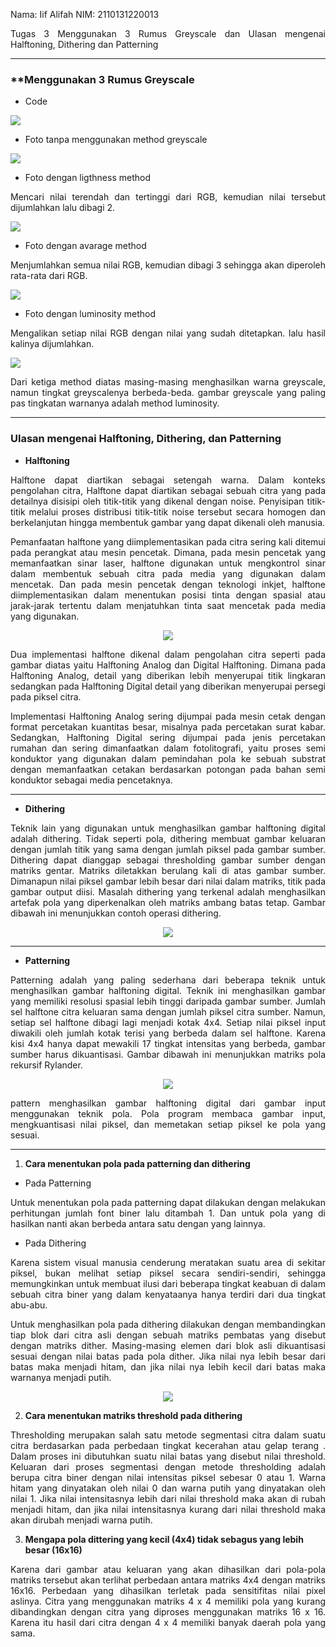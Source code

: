 Nama: Iif Alifah
NIM: 2110131220013

<p align="justify">
Tugas 3 Menggunakan 3 Rumus Greyscale dan Ulasan mengenai Halftoning, Dithering dan Patterning</p>

---

### **Menggunakan 3 Rumus Greyscale

* Code

<p justify="center"><img src="img/foto5.PNG"></p>

* Foto tanpa menggunakan method greyscale

<p justify="center"><img src="img/foto1.PNG"></p>

* Foto dengan ligthness method

<p align="justify">
Mencari nilai terendah dan tertinggi dari RGB, kemudian nilai tersebut dijumlahkan lalu dibagi 2.</p>

<p justify="center"><img src="img/foto2.PNG"></p>

* Foto dengan avarage method
<p align="justify">
Menjumlahkan semua nilai RGB, kemudian dibagi 3 sehingga akan diperoleh rata-rata dari RGB.</p>

<p justify="center"><img src="img/foto3.PNG"></p>

* Foto dengan luminosity method

<p align="justify">
Mengalikan setiap nilai RGB dengan nilai yang sudah ditetapkan. lalu hasil kalinya dijumlahkan.

<p justify="center"><img src="img/foto4.PNG"></p>

<p align="justify">
Dari ketiga method diatas masing-masing menghasilkan warna greyscale, namun tingkat greyscalenya berbeda-beda. gambar greyscale yang paling pas tingkatan warnanya adalah method luminosity.

---

### Ulasan mengenai Halftoning, Dithering, dan Patterning

* **Halftoning**
<p align="justify">
Halftone dapat diartikan sebagai setengah warna. Dalam konteks
pengolahan citra, Halftone dapat diartikan sebagai sebuah citra yang pada detailnya disisipi oleh titik-titik yang dikenal dengan noise. Penyisipan titik-titik melalui proses distribusi titik-titik noise tersebut secara homogen dan berkelanjutan hingga membentuk gambar yang dapat dikenali oleh manusia.</p>

<p align="justify">
Pemanfaatan halftone yang diimplementasikan pada citra sering kali ditemui pada perangkat atau mesin pencetak. Dimana, pada mesin pencetak yang memanfaatkan sinar laser, halftone digunakan untuk mengkontrol sinar dalam membentuk sebuah citra pada media yang digunakan dalam mencetak. Dan pada mesin pencetak dengan teknologi inkjet, halftone diimplementasikan dalam menentukan posisi tinta dengan spasial atau jarak-jarak tertentu dalam menjatuhkan tinta saat mencetak pada media yang digunakan. </p>

<p align="center"><img src="img/foto6.PNG"></p>

<p align="justify">
Dua implementasi halftone dikenal dalam pengolahan citra seperti pada
gambar diatas yaitu Halftoning Analog dan Digital Halftoning. Dimana pada
Halftoning Analog, detail yang diberikan lebih menyerupai titik lingkaran
sedangkan pada Halftoning Digital detail yang diberikan menyerupai persegi pada
piksel citra.</p>

<p align="justify">
Implementasi Halftoning Analog sering dijumpai pada mesin cetak dengan format percetakan kuantitas besar, misalnya pada percetakan surat kabar. Sedangkan, Halftoning Digital sering dijumpai pada jenis percetakan rumahan dan sering dimanfaatkan dalam fotolitografi, yaitu proses semi konduktor yang digunakan dalam pemindahan pola ke sebuah substrat dengan memanfaatkan cetakan berdasarkan potongan pada bahan semi konduktor sebagai media pencetaknya.</p>

---

* **Dithering**

<p align="justify">
Teknik lain yang digunakan untuk menghasilkan gambar halftoning digital adalah dithering. Tidak seperti pola, dithering membuat gambar keluaran dengan jumlah titik yang sama dengan jumlah piksel pada gambar sumber. Dithering dapat dianggap sebagai thresholding gambar sumber dengan matriks gentar. Matriks diletakkan berulang kali di atas gambar sumber. Dimanapun nilai piksel gambar lebih besar dari nilai dalam matriks, titik pada gambar output diisi. Masalah dithering yang terkenal adalah menghasilkan artefak pola yang diperkenalkan oleh matriks ambang batas tetap. Gambar dibawah
ini menunjukkan contoh operasi dithering.</p>

<p align="center"><img src="img/dither.PNG">

---


* **Patterning**

<p align="justify">
Patterning adalah yang paling sederhana dari beberapa teknik untuk menghasilkan gambar halftoning digital. Teknik ini menghasilkan gambar yang memiliki resolusi spasial lebih tinggi daripada gambar sumber. Jumlah sel halftone citra keluaran sama dengan jumlah piksel citra sumber. Namun, setiap sel halftone dibagi lagi menjadi kotak 4x4. Setiap nilai piksel input diwakili oleh jumlah kotak terisi yang berbeda dalam sel halftone. Karena kisi 4x4 hanya dapat mewakili 17 tingkat intensitas yang berbeda, gambar sumber harus dikuantisasi. Gambar dibawah ini menunjukkan matriks pola rekursif Rylander.</p>

<p align="center"><img src="img/pattern.PNG">

<p align="justify">
pattern menghasilkan gambar halftoning digital dari gambar input menggunakan teknik pola. Pola program membaca gambar input, mengkuantisasi nilai piksel, dan memetakan setiap piksel ke pola yang sesuai.</p>

---

1. **Cara menentukan pola pada patterning dan dithering**

* Pada Patterning
<p align="justify">
Untuk menentukan pola pada patterning dapat dilakukan dengan melakukan perhitungan jumlah font biner lalu ditambah 1. Dan untuk pola yang di hasilkan nanti akan berbeda antara satu dengan yang lainnya. 


* Pada Dithering
<p align="justify">
Karena sistem visual manusia cenderung meratakan suatu area di sekitar piksel,
bukan melihat setiap piksel secara sendiri-sendiri, sehingga memungkinkan untuk
membuat ilusi dari beberapa tingkat keabuan di dalam sebuah citra biner yang dalam
kenyataanya hanya terdiri dari dua tingkat abu-abu. 

<p align="justify">
Untuk menghasilkan pola pada dithering dilakukan dengan membandingkan tiap blok dari citra asli
dengan sebuah matriks pembatas yang disebut dengan matriks dither. Masing-masing elemen dari blok asli dikuantisasi sesuai dengan nilai batas pada pola dither. Jika nilai nya lebih besar dari batas maka menjadi hitam, dan jika nilai nya lebih kecil dari batas maka warnanya menjadi putih.

<p align="center"><img src="img/dither.PNG">



2. **Cara menentukan matriks threshold pada dithering**
<p align="justify">
Thresholding merupakan salah satu metode segmentasi citra dalam suatu citra berdasarkan pada perbedaan tingkat kecerahan atau gelap terang . Dalam proses ini dibutuhkan suatu nilai batas yang disebut nilai threshold. Keluaran dari proses segmentasi dengan metode thresholding adalah berupa citra biner dengan nilai intensitas piksel sebesar 0 atau 1. Warna hitam yang dinyatakan oleh nilai 0 dan warna putih yang dinyatakan oleh nilai 1.
Jika nilai intensitasnya lebih dari nilai threshold maka akan di rubah menjadi hitam, dan jika nilai intensitasnya kurang dari nilai threshold maka akan dirubah menjadi warna putih.



3. **Mengapa pola dittering yang kecil (4x4) tidak sebagus yang lebih besar (16x16)**

<p align="justify">
Karena dari gambar atau keluaran yang akan dihasilkan dari pola-pola matriks tersebut akan terlihat perbedaan antara matriks 4x4 dengan matriks 16x16. Perbedaan yang dihasilkan terletak pada sensitifitas nilai pixel aslinya. Citra yang menggunakan matriks 4 x 4 memiliki pola yang kurang dibandingkan dengan citra yang diproses menggunakan matriks 16 x 16. Karena itu hasil dari citra dengan 4 x 4 memiliki banyak daerah pola yang sama.








